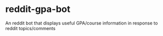 # reddit-gpa-bot
An reddit bot that displays useful GPA/course information in response to reddit topics/comments
